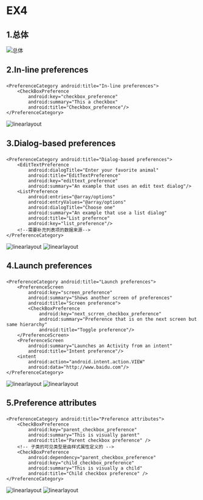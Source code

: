 # EX4
## 1.总体
![总体](https://github.com/PresidentChao/EX4/blob/master/1.png)
## 2.In-line preferences
### 
    <PreferenceCategory android:title="In-line preferences">
        <CheckBoxPreference
            android:key="checkbox_preference"
            android:summary="This a checkbox"
            android:title="Checkbox_preference"/>
    </PreferenceCategory>
![linearlayout](https://github.com/PresidentChao/EX4/blob/master/2.png)
## 3.Dialog-based preferences
### 
    <PreferenceCategory android:title="Dialog-based preferences">
        <EditTextPreference
            android:dialogTitle="Enter your favorite animal"
            android:title="EditTextPreference"
            android:key="edittext_preference"
            android:summary="An example that uses an edit text dialog"/>
        <ListPreference
            android:entries="@array/options"
            android:entryValues="@array/options"
            android:dialogTitle="Choose one"
            android:summary="An example that use a list dialog"
            android:title="List prefernce"
            android:key="list_preference"/>
        <!--需要补充列表项的数据来源-->
    </PreferenceCategory>
![linearlayout](https://github.com/PresidentChao/EX4/blob/master/3.png)
![linearlayout](https://github.com/PresidentChao/EX4/blob/master/4.png)
## 4.Launch preferences
### 
    <PreferenceCategory android:title="Launch preferences">
        <PreferenceScreen
            android:key="screen_preference"
            android:summary="Shows another screen of preferences"
            android:title="Screen preference">
            <CheckBoxPreference
                android:key="next_scrren_checkbox_preference"
                android:summary="Preference that is on the next screen but same hierarchy"
                android:title="Toggle preference"/>
        </PreferenceScreen>
        <PreferenceScreen
            android:summary="Launches an Activity from an intent"
            android:title="Intent preference"/>
        <intent
            android:action="android.intent.action.VIEW"
            android:data="http://www.baidu.com"/>
    </PreferenceCategory>
![linearlayout](https://github.com/PresidentChao/EX4/blob/master/5.png)
![linearlayout](https://github.com/PresidentChao/EX4/blob/master/6.png)
## 5.Preference attributes
### 
    <PreferenceCategory android:title="Preference attributes">
        <CheckBoxPreference
            android:key="parent_checkbox_preference"
            android:summary="This is visually parent"
            android:title="Parent checkbox preference" />
        <!-- 子类的可见类型是由样式属性定义的 -->
        <CheckBoxPreference
            android:dependency="parent_checkbox_preference"
            android:key="child_checkbox_preference"
            android:summary="This is visually a child"
            android:title="Child checkbox preference" />
    </PreferenceCategory>
![linearlayout](https://github.com/PresidentChao/EX4/blob/master/7.png)
![linearlayout](https://github.com/PresidentChao/EX4/blob/master/8.png)
